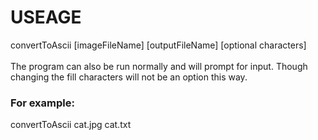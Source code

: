 # USEAGE

convertToAscii [imageFileName] [outputFileName] [optional characters]  \
  \
The program can also be run normally and will prompt for input. Though changing the fill characters will not be an option this way.

### For example:
convertToAscii cat.jpg cat.txt

